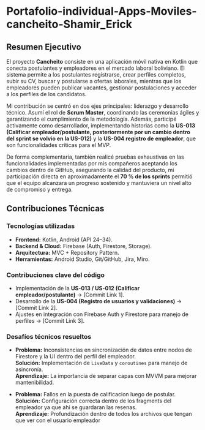 # Portafolio-individual-Apps-Moviles-cancheito-Shamir_Erick
## Resumen Ejecutivo  

El proyecto **Cancheito** consiste en una aplicación móvil nativa en Kotlin que conecta postulantes y empleadores en el mercado laboral boliviano. El sistema permite a los postulantes registrarse, crear perfiles completos, subir su CV, buscar y postularse a ofertas laborales, mientras que los empleadores pueden publicar vacantes, gestionar postulaciones y acceder a los perfiles de los candidatos.  

Mi contribución se centró en dos ejes principales: liderazgo y desarrollo técnico. Asumí el rol de **Scrum Master**, coordinando las ceremonias ágiles y garantizando el cumplimiento de la metodología. Además, participé activamente como desarrollador, implementando historias como la **US-013 (Calificar empleador/postulante, posteriormente por un cambio dentro del sprint se volvio en la US-012)** y la **US-004 registro de empleador**, que son funcionalidades críticas para el MVP.  

De forma complementaria, también realicé pruebas exhaustivas en las funcionalidades implementadas por mis compañeros aceptando los cambios dentro de GitHub, asegurando la calidad del producto, mi participación directa en aproximadamente el **70 % de los sprints** permitió que el equipo alcanzara un progreso sostenido y mantuviera un nivel alto de compromiso y entrega.

## Contribuciones Técnicas  

### Tecnologías utilizadas  
- **Frontend:** Kotlin, Android (API 24–34). 
- **Backend & Cloud:** Firebase (Auth, Firestore, Storage).  
- **Arquitectura:** MVC + Repository Pattern.  
- **Herramientas:** Android Studio, Git/GitHub, Jira, Miro.  

### Contribuciones clave del código  
- Implementación de la **US-013 / US-012 (Calificar empleador/postulante)** → [Commit Link 1].  
- Desarrollo de la **US-004 (Registro de usuarios y validaciones)** → [Commit Link 2].  
- Ajustes en integración con Firebase Auth y Firestore para manejo de perfiles → [Commit Link 3].  

### Desafíos técnicos resueltos  
- **Problema:** Inconsistencias en sincronización de datos entre nodos de Firestore y la UI dentro del perfil del empleador.  
  **Solución:** Implementación de `LiveData` y `coroutines` para manejo de asincronía.  
  **Aprendizaje:** La importancia de separar capas con MVVM para mejorar mantenibilidad.  

- **Problema:** Fallos en la puesta de calificacion luego de postular.
  **Solución:** Configuración correcta dentro de los fragments del empleador ya que ahi se guardaran las resenas.  
  **Aprendizaje:** Profundización dentro de todos los archivos que tengan que ver con el usuario empleador
